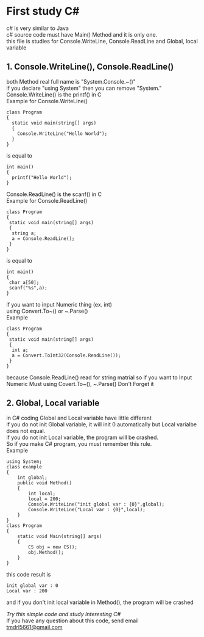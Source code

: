# First study C#
c# is very similar to Java   
c# source code must have Main() Method and it is only one.   
this file is studies for Console.WriteLine, Console.ReadLine and Global, local variable

## 1. Console.WriteLine(), Console.ReadLine()
both Method real full name is "System.Console.~()"   
if you declare "using System" then you can remove "System."   
Console.WriteLine() is the printf() in C   
Example for Console.WriteLine()

    class Program
    {
      static void main(string[] args)
      {
        Console.WriteLine("Hello World");
      }
    }
is equal to

    int main()
    {
      printf("Hello World");
    }

Console.ReadLine() is the scanf() in C   
Example for Console.ReadLine()

    class Program
    {
     static void main(string[] args)
     {
      string a;
      a = Console.ReadLine();
     }
    }

is equal to

    int main()
    {
     char a[50];
     scanf("%s",a);
    }

if you want to input Numeric thing (ex. int)   
using Convert.To~() or ~.Parse()   
Example

    class Program
    {
     static void main(string[] args)
     {
      int a;
      a = Convert.ToInt32(Console.ReadLine());
     }
    }

because Console.ReadLine() read for string matrial so if you want to Input Numeric Must using Covert.To~(), ~.Parse() Don't Forget it   
## 2. Global, Local variable   
in C# coding Global and Local variable have little different   
if you do not init Global variable, it will init 0 automatically but Local varialbe does not equal.   
if you do not init Local variable, the program will be crashed.   
So if you make C# program, you must remember this rule.  
Example

    using System;
    class example
    {
        int global;
        public void Method()
        {
            int local;
            local = 200;
            Console.WriteLine("init global var : {0}",global);
            Console.WriteLine("Local var : {0}",local);
        }
    }
    class Program
    {
        static void Main(string[] args)
        {
            CS obj = new CS();
            obj.Method();
        }
    } 

this code result is 

    init global var : 0 
    Local var : 200 
    
and if you don't init local variable in Method(), the program will be crashed   
   
*Try this simple code and study Interesting C#*   
If you have any question about this code, send email   
tmdrl5661@gmail.com

      
